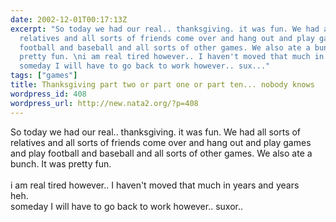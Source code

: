 ```yaml
---
date: 2002-12-01T00:17:13Z
excerpt: "So today we had our real.. thanksgiving. it was fun. We had all sorts of
  relatives and all sorts of friends come over and hang out and play games and play
  football and baseball and all sorts of other games. We also ate a bunch. It was
  pretty fun. \ni am real tired however.. I haven't moved that much in years and years\nheh.
  someday I will have to go back to work however.. sux..."
tags: ["games"]
title: Thanksgiving part two or part one or part ten... nobody knows
wordpress_id: 408
wordpress_url: http://new.nata2.org/?p=408
---
```


So today we had our real.. thanksgiving. it was fun. We had all sorts of relatives and all sorts of friends come over and hang out and play games and play football and baseball and all sorts of other games. We also ate a bunch. It was pretty fun. <br/>
<br/>i am real tired however.. I haven't moved that much in years and years
<br/>heh. <br/>someday I will have to go back to work however.. suxor.. 
